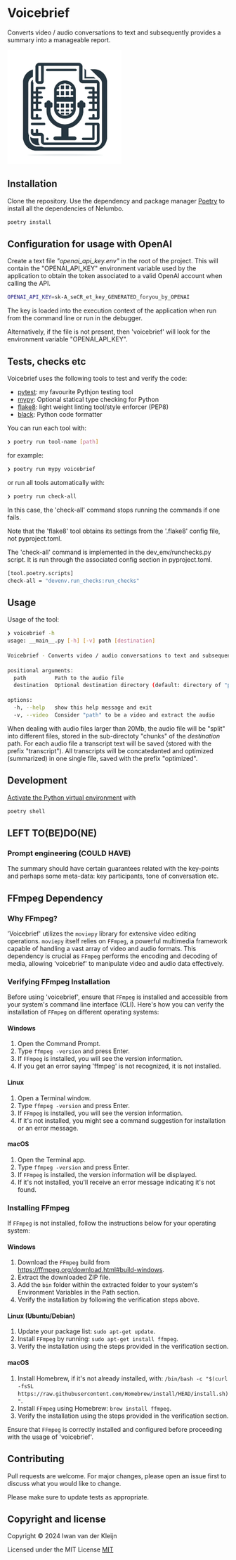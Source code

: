 # Voicebrief

Converts video / audio conversations to text and subsequently provides a summary into a manageable report.


![Voicebrief converts video / audio conversations to text ](images/voicebrief_small.png)


## Installation

Clone the repository. Use the dependency and package manager [Poetry](https://python-poetry.org/) to install all the dependencies of Nelumbo.

```bash
poetry install
```

## Configuration for usage with OpenAI

Create a text file _"openai_api_key.env"_ in the root of the project. This will contain the "OPENAI_API_KEY" environment variable used by the application to obtain the token associated to a valid OpenAI account when calling the API.

```bash
OPENAI_API_KEY=sk-A_seCR_et_key_GENERATED_foryou_by_OPENAI
```
The key is loaded into the execution context of the application when run from the command line or run in the debugger.

Alternatively, if the file is not present, then 'voicebrief' will look for the environment variable "OPENAI_API_KEY".


## Tests, checks etc

Voicebrief uses the following tools to test and verify the code: 

- [pytest](pytest.org/): my favourite Pythjon testing tool
- [mypy](https://mypy-lang.org/): Optional statical type checking for Python
- [flake8](https://flake8.pycqa.org/): light weight linting tool/style enforcer (PEP8)
- [black](https://github.com/psf/black): Python code formatter

You can run each tool with:

```bash
❯ poetry run tool-name [path]
```

for example:

```bash
❯ poetry run mypy voicebrief
```

or run all tools automatically with:

```bash
❯ poetry run check-all
```
In this case, the 'check-all' command stops running the commands if one fails.

Note that the 'flake8' tool obtains its settings from the '.flake8' config file, not pyproject.toml.

The 'check-all' command is implemented in the dev_env/runchecks.py script. It is run through the associated config section in pyproject.toml.

```bash
[tool.poetry.scripts]
check-all = "devenv.run_checks:run_checks"
```

## Usage

Usage of the tool:

```bash
❯ voicebrief -h
usage: __main__.py [-h] [-v] path [destination]

Voicebrief - Converts video / audio conversations to text and subsequently provides a summary into a managable report.

positional arguments:
  path         Path to the audio file
  destination  Optional destination directory (default: directory of "path" parameter)

options:
  -h, --help   show this help message and exit
  -v, --video  Consider "path" to be a video and extract the audio

```

When dealing with audio files larger than 20Mb, the audio file will be "split" into different files, stored in the sub-directoty "chunks" of the _destination_ path. For each audio file a transcript text will be saved (stored with the prefix "transcript"). All transcripts will be concatedanted and optimized (summarized) in one single file, saved with the prefix "optimized". 

## Development
[Activate the Python virtual environment](https://python-poetry.org/docs/basic-usage/#activating-the-virtual-environment) with

```bash
poetry shell
```

## LEFT TO(BE)DO(NE)

### Prompt engineering (COULD HAVE)

The summary should have certain guarantees related with the key-points and perhaps some meta-data: key participants, tone of conversation etc. 

## FFmpeg Dependency

### Why FFmpeg?

'Voicebrief' utilizes the `moviepy` library for extensive video editing operations. `moviepy` itself relies on `FFmpeg`, a powerful multimedia framework capable of handling a vast array of video and audio formats. This dependency is crucial as `FFmpeg` performs the encoding and decoding of media, allowing 'voicebrief' to manipulate video and audio data effectively.

### Verifying FFmpeg Installation

Before using 'voicebrief', ensure that `FFmpeg` is installed and accessible from your system's command line interface (CLI). Here's how you can verify the installation of `FFmpeg` on different operating systems:

#### Windows

1. Open the Command Prompt.
2. Type `ffmpeg -version` and press Enter.
3. If `FFmpeg` is installed, you will see the version information.
4. If you get an error saying 'ffmpeg' is not recognized, it is not installed.

#### Linux

1. Open a Terminal window.
2. Type `ffmpeg -version` and press Enter.
3. If `FFmpeg` is installed, you will see the version information.
4. If it's not installed, you might see a command suggestion for installation or an error message.

#### macOS

1. Open the Terminal app.
2. Type `ffmpeg -version` and press Enter.
3. If `FFmpeg` is installed, the version information will be displayed.
4. If it's not installed, you'll receive an error message indicating it's not found.

### Installing FFmpeg

If `FFmpeg` is not installed, follow the instructions below for your operating system:

#### Windows

1. Download the `FFmpeg` build from https://ffmpeg.org/download.html#build-windows.
2. Extract the downloaded ZIP file.
3. Add the `bin` folder within the extracted folder to your system's Environment Variables in the Path section.
4. Verify the installation by following the verification steps above.

#### Linux (Ubuntu/Debian)

1. Update your package list: `sudo apt-get update`.
2. Install `FFmpeg` by running: `sudo apt-get install ffmpeg`.
3. Verify the installation using the steps provided in the verification section.

#### macOS

1. Install Homebrew, if it's not already installed, with: `/bin/bash -c "$(curl -fsSL https://raw.githubusercontent.com/Homebrew/install/HEAD/install.sh)"`.
2. Install `FFmpeg` using Homebrew: `brew install ffmpeg`.
3. Verify the installation using the steps provided in the verification section.

Ensure that `FFmpeg` is correctly installed and configured before proceeding with the usage of 'voicebrief'.


## Contributing

Pull requests are welcome. For major changes, please open an issue first
to discuss what you would like to change.

Please make sure to update tests as appropriate.

## Copyright and license

Copyright © 2024 Iwan van der Kleijn

Licensed under the MIT License 
[MIT](https://choosealicense.com/licenses/mit/)